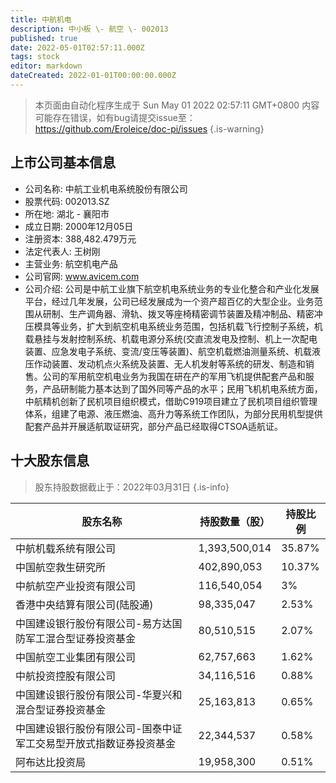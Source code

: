 ```yaml
---
title: 中航机电
description: 中小板 \- 航空 \- 002013
published: true
date: 2022-05-01T02:57:11.000Z
tags: stock
editor: markdown
dateCreated: 2022-01-01T00:00:00.000Z
---
```


> 本页面由自动化程序生成于 Sun May 01 2022 02:57:11 GMT+0800
> 内容可能存在错误，如有bug请提交issue至：https://github.com/Eroleice/doc-pi/issues
{.is-warning}

## 上市公司基本信息
- 公司名称: 中航工业机电系统股份有限公司
- 股票代码: 002013.SZ
- 所在地: 湖北 - 襄阳市
- 成立日期: 2000年12月05日
- 注册资本: 388,482.479万元
- 法定代表人: 王树刚
- 主营业务: 航空机电产品
- 公司官网: www.avicem.com
- 公司介绍: 公司是中航工业旗下航空机电系统业务的专业化整合和产业化发展平台，经过几年发展，公司已经发展成为一个资产超百亿的大型企业。业务范围从研制、生产调角器、滑轨、拨叉等座椅精密调节装置及精冲制品、精密冲压模具等业务，扩大到航空机电系统业务范围，包括机载飞行控制子系统，机载悬挂与发射控制系统、机载电源分系统(交直流发电及控制、机上一次配电装置、应急发电子系统、变流/变压等装置)、航空机载燃油测量系统、机载液压作动装置、发动机点火系统及装置、无人机发射等系统的研发、制造和销售。公司的军用航空机电业务为我国在研在产的军用飞机提供配套产品和服务，产品研制能力基本达到了国外同等产品的水平；民用飞机机电系统方面，中航精机创新了民机项目组织模式，借助C919项目建立了民机项目组织管理体系，组建了电源、液压燃油、高升力等系统工作团队，为部分民用机型提供配套产品并开展适航取证研究，部分产品已经取得CTSOA适航证。


## 十大股东信息
> 股东持股数据截止于：2022年03月31日
{.is-info}

| 股东名称 | 持股数量（股） | 持股比例 |
| --- | --- | --- |
| 中航机载系统有限公司 | 1,393,500,014 | 35.87% |
| 中国航空救生研究所 | 402,890,053 | 10.37% |
| 中航航空产业投资有限公司 | 116,540,054 | 3% |
| 香港中央结算有限公司(陆股通) | 98,335,047 | 2.53% |
| 中国建设银行股份有限公司-易方达国防军工混合型证券投资基金 | 80,510,515 | 2.07% |
| 中国航空工业集团有限公司 | 62,757,663 | 1.62% |
| 中航投资控股有限公司 | 34,116,516 | 0.88% |
| 中国建设银行股份有限公司-华夏兴和混合型证券投资基金 | 25,163,813 | 0.65% |
| 中国建设银行股份有限公司-国泰中证军工交易型开放式指数证券投资基金 | 22,344,537 | 0.58% |
| 阿布达比投资局 | 19,958,300 | 0.51% |




